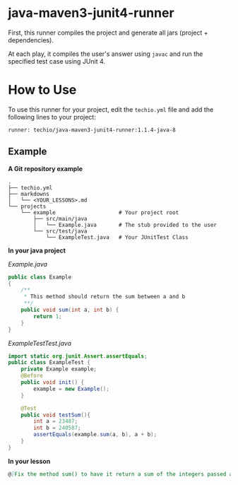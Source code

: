 # java-maven3-junit4-runner

First, this runner compiles the project and generate all jars (project + dependencies).

At each play, it compiles the user's answer using `javac` and run the specified test case using JUnit 4.


# How to Use

To use this runner for your project, edit the `techio.yml` file and add the following lines to your project:

    runner: techio/java-maven3-junit4-runner:1.1.4-java-8

## Example

**A Git repository example**

```
.
├── techio.yml
├── markdowns
│   └── <YOUR_LESSONS>.md
└── projects
    └── example                    # Your project root
        ├── src/main/java
        │   └── Example.java       # The stub provided to the user
        └── src/test/java
            └── ExampleTest.java   # Your JUnitTest Class
```

**In your java project**

*Example.java*
```java
public class Example
{
	/**
	 * This method should return the sum between a and b
	 **/
	public void sum(int a, int b) {
	    return 1;
	}
}
```

*ExampleTestTest.java*
```java
import static org.junit.Assert.assertEquals;
public class ExampleTest {
	private Example example;
	@Before
	public void init() {
		example = new Example();
	}

	@Test
	public void testSum(){
		int a = 23487;
		int b = 240587;
		assertEquals(example.sum(a, b), a + b);
	}
}
```

**In your lesson**
```md
@[Fix the method sum() to have it return a sum of the integers passed as parameters]({"stubs": ["src/main/java/Example.java"],"command": "ExampleTest#testSum"})
```
